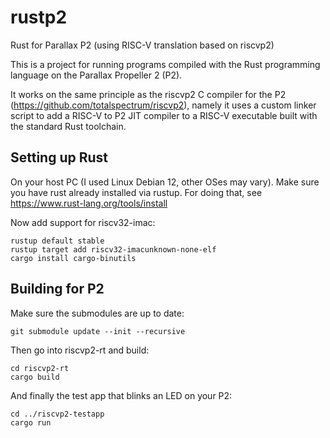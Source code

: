 # rustp2

Rust for Parallax P2 (using RISC-V translation based on riscvp2)

This is a project for running programs compiled with the Rust programming language on the Parallax Propeller 2 (P2).

It works on the same principle as the riscvp2 C compiler for the P2 (https://github.com/totalspectrum/riscvp2), namely it uses a custom linker script to add a RISC-V to P2 JIT compiler to a RISC-V executable built with the standard Rust toolchain.

## Setting up Rust

On your host PC (I used Linux Debian 12, other OSes may vary). Make sure you have rust already installed via rustup. For doing that, see https://www.rust-lang.org/tools/install

Now add support for riscv32-imac:

```
rustup default stable
rustup target add riscv32-imacunknown-none-elf
cargo install cargo-binutils
```

## Building for P2

Make sure the submodules are up to date:
```
git submodule update --init --recursive
```

Then go into riscvp2-rt and build:
```
cd riscvp2-rt
cargo build
```

And finally the test app that blinks an LED on your P2:
```
cd ../riscvp2-testapp
cargo run
```
